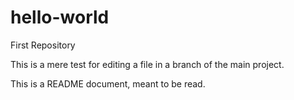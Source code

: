 # hello-world
First Repository 

This is a mere test for editing a file in a branch of the main project.

This is a README document, meant to be read.

